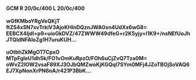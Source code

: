 #### GCM R 20/0c/400 L 20/0c/400
**wGfKMboYRgVeQKjT**<br/>**ftZS4xSN7xvTrkiV3AjoKHlnDQznJWA0xn4UdXx6wG8=**<br/>**EEBCX4ljdl+p9+uioGkDVZ/47ZWWW49dfeG+r2K5yjy+I1K9+/nsNEfUoJhJTQldNFAIoZg1H7uruKUH...**<br/><br/>
**uOtbhZkMgOT7CpxO**<br/>**MTpFgIeU1dh5k/FO1vOmKuRpzO/FOh6uCjZvQ7Tza0M=**<br/>**oWvZ2IOW2vsaF89XJ3OJbQMZwoKjKGQqI7SYm0MFj4JZoTBOjSoVAQ6EJ7XpNonXrPN6nA/r421P3BbK...**